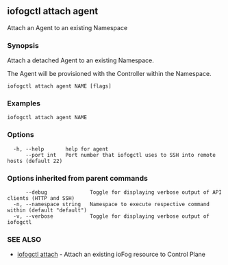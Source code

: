 ## iofogctl attach agent

Attach an Agent to an existing Namespace

### Synopsis

Attach a detached Agent to an existing Namespace.

The Agent will be provisioned with the Controller within the Namespace.

```
iofogctl attach agent NAME [flags]
```

### Examples

```
iofogctl attach agent NAME
```

### Options

```
  -h, --help       help for agent
      --port int   Port number that iofogctl uses to SSH into remote hosts (default 22)
```

### Options inherited from parent commands

```
      --debug              Toggle for displaying verbose output of API clients (HTTP and SSH)
  -n, --namespace string   Namespace to execute respective command within (default "default")
  -v, --verbose            Toggle for displaying verbose output of iofogctl
```

### SEE ALSO

* [iofogctl attach](iofogctl_attach.md)	 - Attach an existing ioFog resource to Control Plane


